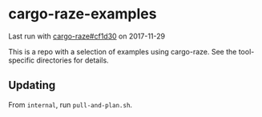 # cargo-raze-examples

Last run with [cargo-raze#cf1d30](http://github.com/acmcarther/cargo-raze/commit/cf1d308c09958f7d4bf019d4832ceed4e9887c23) on 2017-11-29

This is a repo with a selection of examples using cargo-raze. See the
tool-specific directories for details.

## Updating

From `internal`, run `pull-and-plan.sh`.
